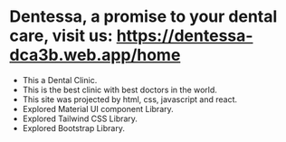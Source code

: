 # Dentessa, a promise to your dental care, visit us: https://dentessa-dca3b.web.app/home

- This a Dental Clinic.
- This is the best clinic with best doctors in the world.
- This site was projected by html, css, javascript and react.
- Explored Material UI component Library.
- Explored Tailwind CSS Library.
- Explored Bootstrap Library.